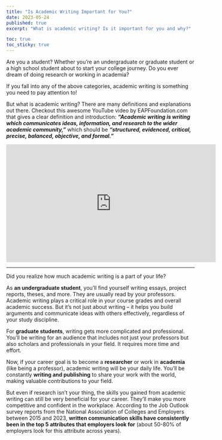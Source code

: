 ```yaml
---
title: "Is Academic Writing Important for You?"
date: 2023-05-24
published: true
excerpt: "What is academic writing? Is it important for you and why?"

toc: true
toc_sticky: true
---
```


Are you a student? Whether you’re an undergraduate or graduate student or a high school student about to start your college journey. Do you ever dream of doing research or working in academia?

If you fall into any of the above categories, academic writing is something you need to pay attention to!

But what is academic writing? There are many definitions and explanations out there. Checkout this awesome YouTube video by EAPFoundation.com that gives a clear definition and introduction: ***“Academic writing is writing which communicates ideas, information, and research to the wider academic community,”*** which should be ***“structured, evidenced, critical, precise, balanced, objective, and formal.”***

<iframe width="560" height="315" src="https://www.youtube.com/embed/Cq4J8bPBcck" title="YouTube video player" frameborder="0" allow="accelerometer; autoplay; clipboard-write; encrypted-media; gyroscope; picture-in-picture; web-share" allowfullscreen></iframe>

---

Did you realize how much academic writing is a part of your life?

As **an undergraduate student**, you’ll find yourself writing essays, project reports, theses, and more. They are usually read by your professors. Academic writing plays a critical role in your course grades and overall academic success. But it’s not just about writing – it helps you build arguments and communicate ideas with others effectively, regardless of your study discipline.

For **graduate students**, writing gets more complicated and professional. You’ll be writing for an audience that includes not just your professors but also scholars and professionals in your field. It requires more time and effort.

Now, if your career goal is to become a **researcher** or work in **academia** (like being a professor), academic writing will be your daily life. You’ll be constantly **writing and publishing** to share your work with the world, making valuable contributions to your field.

But even if research isn’t your thing, the skills you gained from academic writing can still be very beneficial for your career. They’ll make you more competitive and confident in the workplace. According to the Job Outlook survey reports from the National Association of Colleges and Employers between 2015 and 2023, **written communication skills have consistently been in the top 5 attributes that employers look for** (about 50-80% of employers look for this attribute across years).
